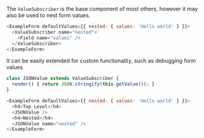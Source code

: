The `ValueSubscriber` is the base component of most others, however it may also
be used to nest form values.

```js
<ExampleForm defaultValues={{ nested: { values: 'Hello world' } }}>
  <ValueSubscriber name="nested">
    <Field name="values" />
  </ValueSubscriber>
</ExampleForm>
```

It can be easily extended for custom functionality, such as debugging form values

```js
class JSONValue extends ValueSubscriber {
  render() { return JSON.stringify(this.getValue()); }
}

<ExampleForm defaultValues={{ nested: { values: 'Hello world' } }}>
  <h4>Top Level</h4>
  <JSONValue />
  <h4>Nested</h4>
  <JSONValue name="nested" />
</ExampleForm>
```
